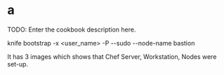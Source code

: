 # a

TODO: Enter the cookbook description here.

knife bootstrap <ip> -x <user_name> -P <password> --sudo --node-name bastion

It has 3 images which shows that Chef Server, Workstation, Nodes were set-up.
